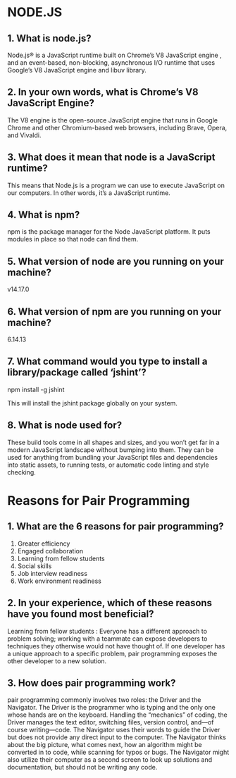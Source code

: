 # NODE.JS

## 1. What is node.js?

Node.js® is a JavaScript runtime built on Chrome’s V8 JavaScript engine , and an event-based, non-blocking, asynchronous I/O runtime that uses Google’s V8 JavaScript engine and libuv library.

## 2. In your own words, what is Chrome’s V8 JavaScript Engine?

The V8 engine is the open-source JavaScript engine that runs in Google Chrome and other Chromium-based web browsers, including Brave, Opera, and Vivaldi.

## 3. What does it mean that node is a JavaScript runtime?

This means that Node.js is a program we can use to execute JavaScript on our computers. In other words, it’s a JavaScript runtime.

## 4. What is npm?

npm is the package manager for the Node JavaScript platform. It puts modules in place so that node can find them.

## 5. What version of node are you running on your machine?

v14.17.0

## 6. What version of npm are you running on your machine?

6.14.13

## 7. What command would you type to install a library/package called ‘jshint’?

npm install -g jshint 

This will install the jshint package globally on your system.

## 8. What is node used for?

These build tools come in all shapes and sizes, and you won’t get far in a modern JavaScript landscape without bumping into them. They can be used for anything from bundling your JavaScript files and dependencies into static assets, to running tests, or automatic code linting and style checking.

# Reasons for Pair Programming

## 1. What are the 6 reasons for pair programming?

1. Greater efficiency
2. Engaged collaboration
3. Learning from fellow students
4. Social skills
5. Job interview readiness
6. Work environment readiness

## 2. In your experience, which of these reasons have you found most beneficial?

Learning from fellow students : Everyone has a different approach to problem solving; working with a teammate can expose developers to techniques they otherwise would not have thought of. If one developer has a unique approach to a specific problem, pair programming exposes the other developer to a new solution.

## 3. How does pair programming work?

pair programming commonly involves two roles: the Driver and the Navigator. The Driver is the programmer who is typing and the only one whose hands are on the keyboard. Handling the “mechanics” of coding, the Driver manages the text editor, switching files, version control, and—of course writing—code. The Navigator uses their words to guide the Driver but does not provide any direct input to the computer. The Navigator thinks about the big picture, what comes next, how an algorithm might be converted in to code, while scanning for typos or bugs. The Navigator might also utilize their computer as a second screen to look up solutions and documentation, but should not be writing any code.
